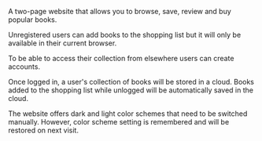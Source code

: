 A two-page website that allows you to browse, save, review and buy popular books.

Unregistered users can add books to the shopping list but it will only be available in their current browser.

To be able to access their collection from elsewhere users can create  accounts.

Once logged in, a user's collection of books will be stored in a cloud. Books added to the shopping list while unlogged will be automatically saved in the cloud.

The website offers dark and light color schemes that need to be switched manually. However, color scheme setting is remembered and will be restored on next visit.
